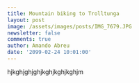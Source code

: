 ```yaml
---
title: Mountain biking to Trolltunga
layout: post
image: /assets/images/posts/IMG_7679.JPG
newsletter: false
comments: true
author: Amando Abreu
date: '2099-02-24 10:01:00'
---
```

hjkghjghjghjkghjkghjkghjm
